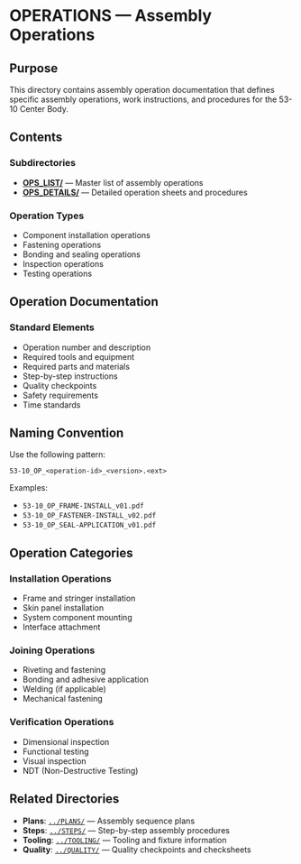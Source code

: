 # OPERATIONS — Assembly Operations

## Purpose

This directory contains assembly operation documentation that defines specific assembly operations, work instructions, and procedures for the 53-10 Center Body.

## Contents

### Subdirectories
- **[OPS_LIST/](OPS_LIST/)** — Master list of assembly operations
- **[OPS_DETAILS/](OPS_DETAILS/)** — Detailed operation sheets and procedures

### Operation Types
- Component installation operations
- Fastening operations
- Bonding and sealing operations
- Inspection operations
- Testing operations

## Operation Documentation

### Standard Elements
- Operation number and description
- Required tools and equipment
- Required parts and materials
- Step-by-step instructions
- Quality checkpoints
- Safety requirements
- Time standards

## Naming Convention

Use the following pattern:
```
53-10_OP_<operation-id>_<version>.<ext>
```

Examples:
- `53-10_OP_FRAME-INSTALL_v01.pdf`
- `53-10_OP_FASTENER-INSTALL_v02.pdf`
- `53-10_OP_SEAL-APPLICATION_v01.pdf`

## Operation Categories

### Installation Operations
- Frame and stringer installation
- Skin panel installation
- System component mounting
- Interface attachment

### Joining Operations
- Riveting and fastening
- Bonding and adhesive application
- Welding (if applicable)
- Mechanical fastening

### Verification Operations
- Dimensional inspection
- Functional testing
- Visual inspection
- NDT (Non-Destructive Testing)

## Related Directories

- **Plans**: [`../PLANS/`](../PLANS/) — Assembly sequence plans
- **Steps**: [`../STEPS/`](../STEPS/) — Step-by-step assembly procedures
- **Tooling**: [`../TOOLING/`](../TOOLING/) — Tooling and fixture information
- **Quality**: [`../QUALITY/`](../QUALITY/) — Quality checkpoints and checksheets
